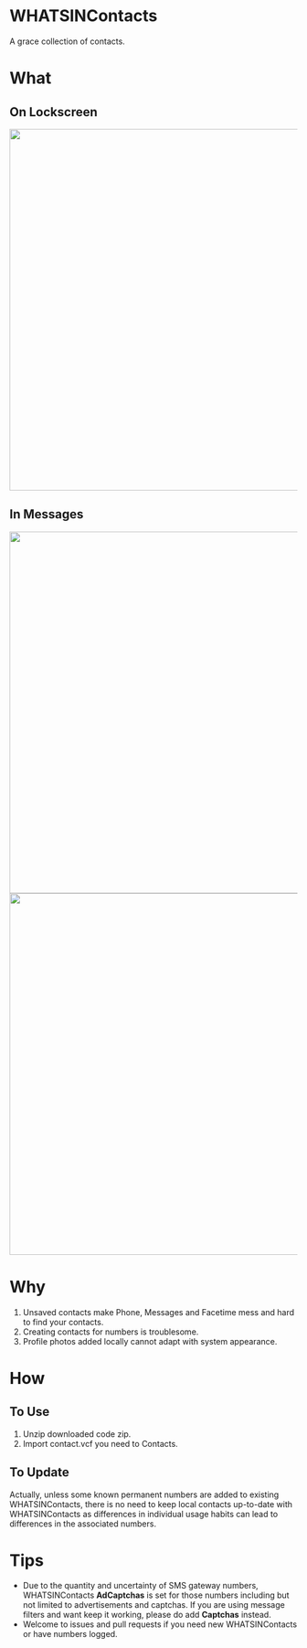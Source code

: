 # WHATSINContacts

A grace collection of contacts.

# What

## On Lockscreen

<img src="https://github.com/shindgewongxj/WHATSINContacts/raw/main/example/lockscreen.png" width="585" height="633">

## In Messages

<img src="https://github.com/shindgewongxj/WHATSINContacts/raw/main/example/knownpopup.png" width="585" height="633">

<img src="https://github.com/shindgewongxj/WHATSINContacts/raw/main/example/messagedetail.png" width="585" height="633">

# Why

1. Unsaved contacts make Phone, Messages and Facetime mess and hard to find your contacts.  
2. Creating contacts for numbers is troublesome.  
3. Profile photos added locally cannot adapt with system appearance.  

# How

## To Use

1. Unzip downloaded code zip.  
2. Import contact.vcf you need to Contacts.   

## To Update

Actually, unless some known permanent numbers are added to existing WHATSINContacts, there is no need to keep local contacts up-to-date with WHATSINContacts as differences in individual usage habits can lead to differences in the associated numbers.  

# Tips

- Due to the quantity and uncertainty of SMS gateway numbers, WHATSINContacts **AdCaptchas** is set for those numbers including but not limited to advertisements and captchas. If you are using message filters and want keep it working, please do add **Captchas** instead.  
- Welcome to issues and pull requests if you need new WHATSINContacts or have numbers logged.  
